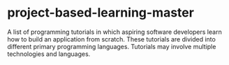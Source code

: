 # project-based-learning-master
A list of programming tutorials in which aspiring software developers learn how to build an application from scratch. These tutorials are divided into different primary programming languages. Tutorials may involve multiple technologies and languages.
